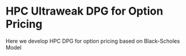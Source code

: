 # HPC Ultraweak DPG for Option Pricing
Here we develop HPC  DPG for option pricing based on Black-Scholes Model
